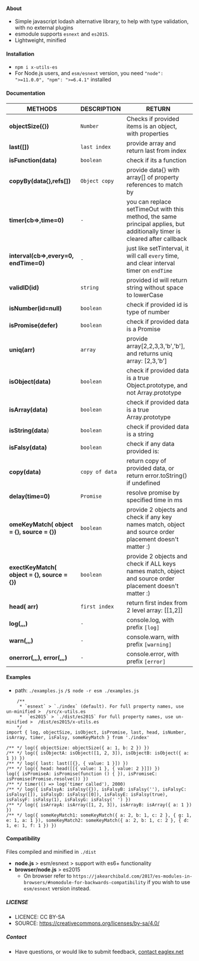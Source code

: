 
#### About
- Simple javascript lodash alternative library, to help with type validation, with no external plugins
- esmodule supports `esnext` and `es2015`.
- Lightweight, minified


#### Installation
- `npm i x-utils-es`
- For Node.js users, and `esm/esnext` version, you need `"node": ">=11.0.0", "npm": ">=6.4.1"` installed 



#### Documentation

|METHODS                |DESCRIPTION                          |RETURN                         |
|----------------|-------------------------------|-----------------------------|
|**objectSize({})** | `Number` |Checks if provided items is an object, with properties |
|**last([])** | `last index` |provide array and return last from index |
|**isFunction(data)** | `boolean` |check if its a function |
|**copyBy(data{},refs[])** | `Object copy` |provide data{} with array[] of property references to match by |
|**timer(cb=>,time=0)** | `-` |you can replace setTimeOut with this method, the same principal applies, but additionally timer is cleared after callback |
|**interval(cb=>,every=0, endTime=0)** |`-` |just like setTinterval, it will call `every` time, and clear interval timer on `endTime`|
|**validID(id)** |`string` |provided id will return string without space to lowerCase|
|**isNumber(id=null)** |`boolean` |check if provided id is type of number|
|**isPromise(defer)** |`boolean` |check if provided data is a Promise|
|**uniq(arr)** |`array` |provide array[2,2,3,3,'b','b'], and returns uniq array: [2,3,'b']|
|**isObject(data)** |`boolean` |check if provided data is a true Object.prototype, and not Array.prototype|
|**isArray(data)** |`boolean` |check if provided data is a true Array.prototype |
|**isString(data**) |`boolean` |check if provided data is a string |
|**isFalsy(data)** |`boolean` |check if any data provided is: |''|false|null|=<0|undefined, or empty data type |
|**copy(data)** |`copy of data` |return copy of provided data, or return error.toString() if undefined|
|**delay(time=0)** | `Promise` |resolve promise by specified time in ms|
|**omeKeyMatch( object = {}, source = {})** | `boolean` |provide 2 objects and check if any key names match, object and source order placement doesn't matter :)|
|**exectKeyMatch( object = {}, source = {})** | `boolean` |provide 2 objects and check if ALL keys names match, object and source order placement doesn't matter :)|
|**head( arr)** | `first index` |return first index from 2 level array: [[1,2]]|
|**log(,,,)** | `-` |console.log, with prefix `[log]` |
|**warn(,,,)** | `-` |console.warn, with prefix `[warning]` |
|**onerror(,,,), error(,,,)** | `-` |console.error, with prefix `[error]` |



#### Examples
- path: `./examples.js` `/$ node -r esm ./examples.js`

```
    /** 
     * `esnext` > `./index` (default). For full property names, use un-minified >  /src/x-utils.es
     *  `es2015` > `./dist/es2015` For full property names, use un-minified >  /dist/es2015/x-utils.es
    */
import { log, objectSize, isObject, isPromise, last, head, isNumber, isArray, timer, isFalsy, someKeyMatch } from './index'

/** */ log({ objectSize: objectSize({ a: 1, b: 2 }) })
/** */ log({ isObjectA: isObject([1, 2, 3]), isObjectB: isObject({ a: 1 }) })
/** */ log({ last: last([{}, { value: 1 }]) })
/** */ log({ head: head([[{ value: 1 }, { value: 2 }]]) })
log({ isPromiseA: isPromise(function () { }), isPromiseC: isPromise(Promise.resolve()) })
/** */ timer(() => log('timer called'), 2000)
/** */ log({ isFalsyA: isFalsy({}), isFalsyB: isFalsy(''), isFalsyC: isFalsy([]), isFalsyD: isFalsy([0]), isFalsyE: isFalsy(true), isFalsyF: isFalsy(1), isFalsyG: isFalsy(' ') })
/** */ log({ isArrayA: isArray([1, 2, 3]), isArrayB: isArray({ a: 1 }) })
/** */ log({ someKeyMatch1: someKeyMatch({ a: 2, b: 1, c: 2 }, { g: 1, e: 1, a: 1 }), someKeyMatch2: someKeyMatch({ a: 2, b: 1, c: 2 }, { d: 1, e: 1, f: 1 }) })
```


#### Compatibility
Files compiled and minified in `./dist`
- **node.js** > esm/esnext  > support with es6+ functionality
- **browser/node.js** > es2015 
    - On browser refer to `https://jakearchibald.com/2017/es-modules-in-browsers/#nomodule-for-backwards-compatibility` if you wish to use `esm/esnext` version instead.



##### LICENSE
* LICENCE: CC BY-SA
* SOURCE: https://creativecommons.org/licenses/by-sa/4.0/



##### Contact
* Have questions, or would like to submit feedback, [contact eaglex.net](https://eaglex.net/app/contact?product=x-utils)